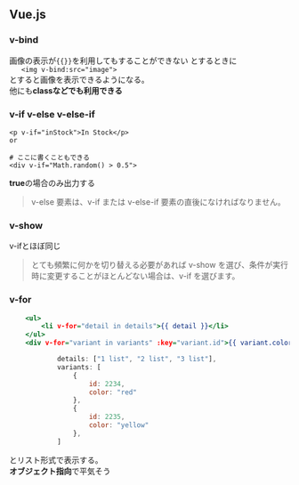 ## Vue.js

### v-bind

画像の表示が`{{}}`を利用してもすることができない とするときに  
`    <img v-bind:src="image">
`  
とすると画像を表示できるようになる。  
他にも**classなどでも利用できる**

### v-if v-else v-else-if

    <p v-if="inStock">In Stock</p> 
    or
    
    # ここに書くこともできる
    <div v-if="Math.random() > 0.5">

**true**の場合のみ出力する
> v-else 要素は、v-if または v-else-if 要素の直後になければなりません。

### v-show

v-ifとほぼ同じ
> とても頻繁に何かを切り替える必要があれば v-show を選び、条件が実行時に変更することがほとんどない場合は、v-if を選びます。  


### v-for
```:index.html
    <ul>
        <li v-for="detail in details">{{ detail }}</li>
    </ul>
    <div v-for="variant in variants" :key="variant.id">{{ variant.color }}</div>
```

```:main.js
            details: ["1 list", "2 list", "3 list"],
            variants: [
                {
                    id: 2234,
                    color: "red"
                },
                {
                    id: 2235,
                    color: "yellow"
                },
            ]
```
とリスト形式で表示する。  
**オブジェクト指向**で平気そう  
